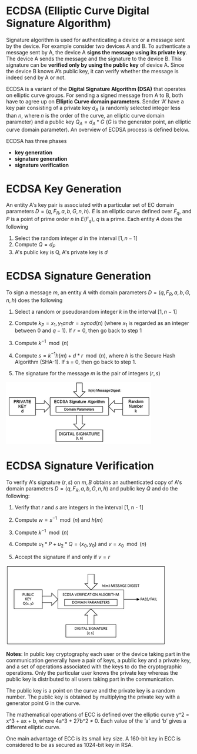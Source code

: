 # ECDSA (Elliptic Curve Digital Signature Algorithm)

Signature algorithm is used for authenticating a device or a message sent by the device. For example consider two devices A and B. To authenticate a message sent by A, the device A **signs the message using its private key**. The device A sends the message and the signature to the device B. This signature can be **verified only by using the public key** of device A. Since the device B knows A’s public key, it can verify whether the message is indeed send by A or not.

ECDSA is a variant of the **Digital Signature Algorithm (DSA)** that operates on elliptic curve groups. For sending a signed message from A to B, both have to agree up on **Elliptic Curve domain parameters**. Sender ‘A’ have a key pair consisting of a private key $d_A$ (a randomly selected integer less than $n$, where $n$ is the order of the curve, an elliptic curve domain parameter) and a public key $Q_A = d_A * G$ ($G$ is the generator point, an elliptic curve domain parameter). An overview of ECDSA process is defined below.

ECDSA has three phases 

- **key generation**
- **signature generation**
- **signature verification**

# ECDSA Key Generation

An entity A's key pair is associated with a particular set of EC domain parameters $D = (q, F_R, a, b, G, n, h)$. $E$ is an elliptic curve defined over $F_q$, and $P$ is a point of prime order $n$ in $E(F_q)$, $q$ is a prime. Each entity $A$ does the following 

1. Select the random integer $d$ in the interval $[1, n - 1]$
2. Compute $Q = d_P$
3. A's public key is Q, A's private key is $d$

# ECDSA Signature Generation

To sign a message $m$, an entity $A$ with domain parameters $D = (q, F_R, a, b, G, n, h)$ does the following

1. Select a random or pseudorandom integer $k$ in the interval $[1, n-1]$

2. Compute $k_P = x_1, y_1 and r = x_1 mod (n)$ (where $x_1$ is regarded as an integer between 0 and $q - 1$). If $r = 0$, then go back to step 1

3. Compute $k^{-1} \mod (n)$

4. Compute $s = k^{-1} {h(m) + d*r} \mod (n)$, where $h$ is the Secure Hash Algorithm (SHA-1). If s = 0, then go back to step 1. 

5. The signature for the message $m$ is the pair of integers $(r, s)$


![alt text](siggen.jpg)


# ECDSA Signature Verification

To verify A's signature $(r, s)$ on $m, B$ obtains an authenticated copy of A's domain parameters $D = (q, F_R, a, b, G, n, h)$ and public key $Q$ and do the following: 

1. Verify that $r$ and $s$ are integers in the interval [1, n - 1]

2. Compute $w = s^{-1} \mod (n)$ and $h(m)$

3. Compute $k^{-1} \mod (n)$

4. Compute $u_1*P + u_2*Q = (x_0, y_0)$ and $v = x_0 \mod (n)$

5. Accept the signature if and only if $v = r$


![alt text](sigver.png)


**Notes**: In public key cryptography each user or the device taking part in the communication generally have a pair of keys, a public key and a private key, and a set of operations associated with the keys to do the cryptographic operations. Only the particular user knows the private key whereas the public key is distributed to all users taking part in the communication.

The public key is a point on the curve and the private key is a random number. The public key is obtained by multiplying the private key with a generator point G in the curve.

The mathematical operations of ECC is defined over the elliptic curve y^2 = x^3 + ax + b, where 4a^3 + 27b^2 ≠ 0. Each value of the ‘a’ and ‘b’ gives a different elliptic curve.

One main advantage of ECC is its small key size. A 160-bit key in ECC is considered to be as secured as 1024-bit key in RSA.